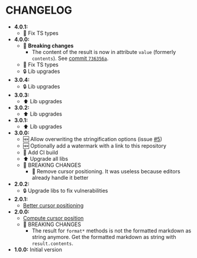 # CHANGELOG

* __4.0.1:__
  * :bug: Fix TS types
* __4.0.0:__
  * :rotating_light: __Breaking changes__
    * The content of the result is now in attribute `value` (formerly `contents`). See [commit `736356a`](https://github.com/quilicicf/markdown-formatter/commit/736356a14548880f8eafacb29f45c2c09bb304ba).
  * :bug: Fix TS types
  * :lock: Lib upgrades
* __3.0.4:__
  * :lock: Lib upgrades
* __3.0.3:__
  * :arrow_up: Lib upgrades
* __3.0.2:__
  * :arrow_up: Lib upgrades
* __3.0.1:__
  * :arrow_up: Lib upgrades
* __3.0.0:__
  * :new: Allow overwriting the stringification options (issue [#5](https://github.com/quilicicf/markdown-formatter/issues/5))
  * :new: Optionally add a watermark with a link to this repository
  * :green_heart: Add CI build
  * :arrow_up: Upgrade all libs
  * :rotating_light: BREAKING CHANGES
    * :shower: Remove cursor positioning. It was useless because editors already handle it better
* __2.0.2:__
  * :lock: Upgrade libs to fix vulnerabilities
* __2.0.1:__
  * [Better cursor positioning](https://github.com/quilicicf/markdown-formatter/pull/2)
* __2.0.0:__ 
  * [Compute cursor position](https://github.com/quilicicf/markdown-formatter/pull/1)
  * :rotating_light: BREAKING CHANGES
    * The result for `format*` methods is not the formatted markdown as string anymore. Get the formatted markdown as string with `result.contents`.
* __1.0.0:__ Initial version
